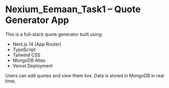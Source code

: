 # Nexium_Eemaan_Task1 – Quote Generator App

This is a full-stack quote generator built using:
- Next.js 14 (App Router)
- TypeScript
- Tailwind CSS
- MongoDB Atlas
- Vercel Deployment

Users can add quotes and view them live. Data is stored in MongoDB in real time.
